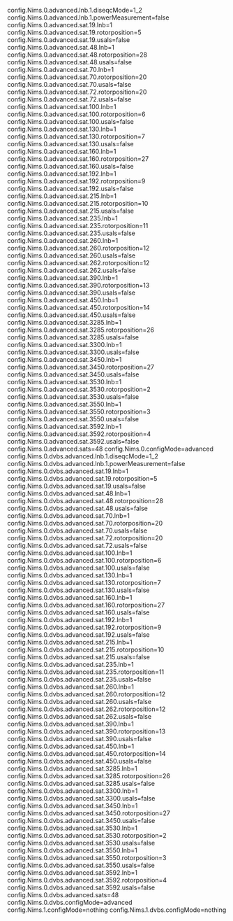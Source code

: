 config.Nims.0.advanced.lnb.1.diseqcMode=1_2
config.Nims.0.advanced.lnb.1.powerMeasurement=false
config.Nims.0.advanced.sat.19.lnb=1
config.Nims.0.advanced.sat.19.rotorposition=5
config.Nims.0.advanced.sat.19.usals=false
config.Nims.0.advanced.sat.48.lnb=1
config.Nims.0.advanced.sat.48.rotorposition=28
config.Nims.0.advanced.sat.48.usals=false
config.Nims.0.advanced.sat.70.lnb=1
config.Nims.0.advanced.sat.70.rotorposition=20
config.Nims.0.advanced.sat.70.usals=false
config.Nims.0.advanced.sat.72.rotorposition=20
config.Nims.0.advanced.sat.72.usals=false
config.Nims.0.advanced.sat.100.lnb=1
config.Nims.0.advanced.sat.100.rotorposition=6
config.Nims.0.advanced.sat.100.usals=false
config.Nims.0.advanced.sat.130.lnb=1
config.Nims.0.advanced.sat.130.rotorposition=7
config.Nims.0.advanced.sat.130.usals=false
config.Nims.0.advanced.sat.160.lnb=1
config.Nims.0.advanced.sat.160.rotorposition=27
config.Nims.0.advanced.sat.160.usals=false
config.Nims.0.advanced.sat.192.lnb=1
config.Nims.0.advanced.sat.192.rotorposition=9
config.Nims.0.advanced.sat.192.usals=false
config.Nims.0.advanced.sat.215.lnb=1
config.Nims.0.advanced.sat.215.rotorposition=10
config.Nims.0.advanced.sat.215.usals=false
config.Nims.0.advanced.sat.235.lnb=1
config.Nims.0.advanced.sat.235.rotorposition=11
config.Nims.0.advanced.sat.235.usals=false
config.Nims.0.advanced.sat.260.lnb=1
config.Nims.0.advanced.sat.260.rotorposition=12
config.Nims.0.advanced.sat.260.usals=false
config.Nims.0.advanced.sat.262.rotorposition=12
config.Nims.0.advanced.sat.262.usals=false
config.Nims.0.advanced.sat.390.lnb=1
config.Nims.0.advanced.sat.390.rotorposition=13
config.Nims.0.advanced.sat.390.usals=false
config.Nims.0.advanced.sat.450.lnb=1
config.Nims.0.advanced.sat.450.rotorposition=14
config.Nims.0.advanced.sat.450.usals=false
config.Nims.0.advanced.sat.3285.lnb=1
config.Nims.0.advanced.sat.3285.rotorposition=26
config.Nims.0.advanced.sat.3285.usals=false
config.Nims.0.advanced.sat.3300.lnb=1
config.Nims.0.advanced.sat.3300.usals=false
config.Nims.0.advanced.sat.3450.lnb=1
config.Nims.0.advanced.sat.3450.rotorposition=27
config.Nims.0.advanced.sat.3450.usals=false
config.Nims.0.advanced.sat.3530.lnb=1
config.Nims.0.advanced.sat.3530.rotorposition=2
config.Nims.0.advanced.sat.3530.usals=false
config.Nims.0.advanced.sat.3550.lnb=1
config.Nims.0.advanced.sat.3550.rotorposition=3
config.Nims.0.advanced.sat.3550.usals=false
config.Nims.0.advanced.sat.3592.lnb=1
config.Nims.0.advanced.sat.3592.rotorposition=4
config.Nims.0.advanced.sat.3592.usals=false
config.Nims.0.advanced.sats=48
config.Nims.0.configMode=advanced
config.Nims.0.dvbs.advanced.lnb.1.diseqcMode=1_2
config.Nims.0.dvbs.advanced.lnb.1.powerMeasurement=false
config.Nims.0.dvbs.advanced.sat.19.lnb=1
config.Nims.0.dvbs.advanced.sat.19.rotorposition=5
config.Nims.0.dvbs.advanced.sat.19.usals=false
config.Nims.0.dvbs.advanced.sat.48.lnb=1
config.Nims.0.dvbs.advanced.sat.48.rotorposition=28
config.Nims.0.dvbs.advanced.sat.48.usals=false
config.Nims.0.dvbs.advanced.sat.70.lnb=1
config.Nims.0.dvbs.advanced.sat.70.rotorposition=20
config.Nims.0.dvbs.advanced.sat.70.usals=false
config.Nims.0.dvbs.advanced.sat.72.rotorposition=20
config.Nims.0.dvbs.advanced.sat.72.usals=false
config.Nims.0.dvbs.advanced.sat.100.lnb=1
config.Nims.0.dvbs.advanced.sat.100.rotorposition=6
config.Nims.0.dvbs.advanced.sat.100.usals=false
config.Nims.0.dvbs.advanced.sat.130.lnb=1
config.Nims.0.dvbs.advanced.sat.130.rotorposition=7
config.Nims.0.dvbs.advanced.sat.130.usals=false
config.Nims.0.dvbs.advanced.sat.160.lnb=1
config.Nims.0.dvbs.advanced.sat.160.rotorposition=27
config.Nims.0.dvbs.advanced.sat.160.usals=false
config.Nims.0.dvbs.advanced.sat.192.lnb=1
config.Nims.0.dvbs.advanced.sat.192.rotorposition=9
config.Nims.0.dvbs.advanced.sat.192.usals=false
config.Nims.0.dvbs.advanced.sat.215.lnb=1
config.Nims.0.dvbs.advanced.sat.215.rotorposition=10
config.Nims.0.dvbs.advanced.sat.215.usals=false
config.Nims.0.dvbs.advanced.sat.235.lnb=1
config.Nims.0.dvbs.advanced.sat.235.rotorposition=11
config.Nims.0.dvbs.advanced.sat.235.usals=false
config.Nims.0.dvbs.advanced.sat.260.lnb=1
config.Nims.0.dvbs.advanced.sat.260.rotorposition=12
config.Nims.0.dvbs.advanced.sat.260.usals=false
config.Nims.0.dvbs.advanced.sat.262.rotorposition=12
config.Nims.0.dvbs.advanced.sat.262.usals=false
config.Nims.0.dvbs.advanced.sat.390.lnb=1
config.Nims.0.dvbs.advanced.sat.390.rotorposition=13
config.Nims.0.dvbs.advanced.sat.390.usals=false
config.Nims.0.dvbs.advanced.sat.450.lnb=1
config.Nims.0.dvbs.advanced.sat.450.rotorposition=14
config.Nims.0.dvbs.advanced.sat.450.usals=false
config.Nims.0.dvbs.advanced.sat.3285.lnb=1
config.Nims.0.dvbs.advanced.sat.3285.rotorposition=26
config.Nims.0.dvbs.advanced.sat.3285.usals=false
config.Nims.0.dvbs.advanced.sat.3300.lnb=1
config.Nims.0.dvbs.advanced.sat.3300.usals=false
config.Nims.0.dvbs.advanced.sat.3450.lnb=1
config.Nims.0.dvbs.advanced.sat.3450.rotorposition=27
config.Nims.0.dvbs.advanced.sat.3450.usals=false
config.Nims.0.dvbs.advanced.sat.3530.lnb=1
config.Nims.0.dvbs.advanced.sat.3530.rotorposition=2
config.Nims.0.dvbs.advanced.sat.3530.usals=false
config.Nims.0.dvbs.advanced.sat.3550.lnb=1
config.Nims.0.dvbs.advanced.sat.3550.rotorposition=3
config.Nims.0.dvbs.advanced.sat.3550.usals=false
config.Nims.0.dvbs.advanced.sat.3592.lnb=1
config.Nims.0.dvbs.advanced.sat.3592.rotorposition=4
config.Nims.0.dvbs.advanced.sat.3592.usals=false
config.Nims.0.dvbs.advanced.sats=48
config.Nims.0.dvbs.configMode=advanced
config.Nims.1.configMode=nothing
config.Nims.1.dvbs.configMode=nothing
